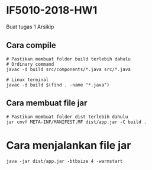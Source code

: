 # IF5010-2018-HW1
Buat tugas 1 Arsikip

## Cara compile
```
# Pastikan membuat folder build terlebih dahulu
# Ordinary command
javac -d build src/components/*.java src/*.java

# Linux terminal
javac -d build $(find . -name "*.java")
```

## Cara membuat file jar
```
# Pastikan membuat folder dist terlebih dahulu
jar cmvf META-INF/MANIFEST.MF dist/app.jar -C build .
```

# Cara menjalankan file jar
```
java -jar dist/app.jar -btbsize 4 -warmstart
```
